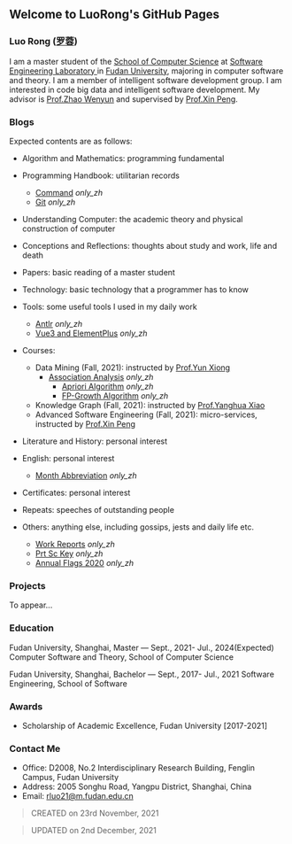 ## Welcome to LuoRong's GitHub Pages

### Luo Rong ([罗蓉](https://luorongluorong.github.io/records/index_zh))

I am a master student of the [School of Computer Science](https://cs.fudan.edu.cn/) at [Software Engineering Laboratory ](http://www.se.fudan.edu.cn/) in [Fudan University](https://www.fudan.edu.cn/), majoring in computer software and theory. I am a member of intelligent software development group. I am interested in code big data and intelligent software development. My advisor is [Prof.Zhao Wenyun](https://datascience.fudan.edu.cn/59/27/c13398a153895/page.htm) and supervised by [Prof.Xin Peng](https://cspengxin.github.io/).

### Blogs

Expected contents are as follows:

- Algorithm and Mathematics: programming fundamental
- Programming Handbook: utilitarian records 
  - [Command](https://luorongluorong.github.io/records/programming_handbook/command) *only_zh*
  - [Git](https://luorongluorong.github.io/records/programming_handbook/git) *only_zh*
- Understanding Computer: the academic theory and physical construction of computer
- Conceptions and Reflections: thoughts about study and work, life and death
- Papers: basic reading of a master student
- Technology: basic technology that a programmer has to know
- Tools: some useful tools I used in my daily work
  - [Antlr](https://luorongluorong.github.io/records/tools/antlr_zh.md) *only_zh*
  - [Vue3 and ElementPlus](https://luorongluorong.github.io/records/tools/vue3_elementplus.md) *only_zh*

- Courses: 
  - Data Mining (Fall, 2021): instructed by [Prof.Yun Xiong](https://datascience.fudan.edu.cn/e1/61/c13398a123233/page.htm)
    - [Association Analysis](https://luorongluorong.github.io/records/courses/data_mining/association_analysis) *only_zh*
      - [Apriori Algorithm](https://luorongluorong.github.io/records/courses/data_mining/apriori_algorithm) *only_zh*
      - [FP-Growth Algorithm](https://luorongluorong.github.io/records/courses/data_mining/fp_growth_algorithm) *only_zh*
  - Knowledge Graph (Fall, 2021): instructed by [Prof.Yanghua Xiao](https://cs.fudan.edu.cn/3e/dc/c25921a278236/page.htm)
  - Advanced Software Engineering (Fall, 2021): micro-services, instructed by [Prof.Xin Peng](https://cspengxin.github.io/)
- Literature and History: personal interest
- English: personal interest
  - [Month Abbreviation](https://luorongluorong.github.io/records/english/month_abbreviation) *only_zh*
- Certificates: personal interest
- Repeats: speeches of outstanding people 
- Others: anything else, including gossips, jests and daily life etc.
  - [Work Reports](https://luorongluorong.github.io/records/others/work_reports) *only_zh*
  - [Prt Sc Key](https://luorongluorong.github.io/records/others/prt_sc_key_zh) *only_zh*
  - [Annual Flags 2020](https://luorongluorong.github.io/records/others/annual_flags_2020_zh) *only_zh*

### Projects

To appear...

### Education

Fudan University, Shanghai, Master — Sept., 2021- Jul., 2024(Expected)
Computer Software and Theory, School of Computer Science

Fudan University, Shanghai, Bachelor — Sept., 2017- Jul., 2021
Software Engineering, School of Software

### Awards

- Scholarship of Academic Excellence, Fudan University [2017-2021]

### Contact Me
- Office: D2008, No.2 Interdisciplinary Research Building, Fenglin Campus, Fudan University
- Address: 2005 Songhu Road, Yangpu District, Shanghai, China
- Email: rluo21@m.fudan.edu.cn



> CREATED on 23rd November, 2021


> UPDATED on 2nd December, 2021

